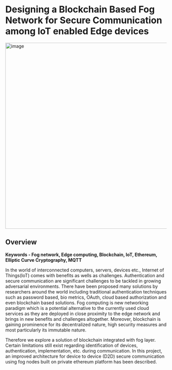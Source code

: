 Designing a Blockchain Based Fog Network for Secure Communication among IoT enabled Edge devices
================================================================

<img width="580" alt="image" src="https://github.com/svdhiren/Final-year-project/assets/84956418/7ea106f7-b6e1-4aa8-a850-632d718ca5f7">

## Overview

**Keywords - Fog network, Edge computing, Blockchain, IoT, Ethereum, Elliptic Curve Cryptography, MQTT**

In the world of interconnected computers, servers, devices etc., Internet of Things(IoT)
comes with benefits as wells as challenges. Authentication and secure communication are
significant challenges to be tackled in growing adversarial environments. There have been
proposed many solutions by researchers around the world including traditional authentication
techniques such as password based, bio metrics, OAuth, cloud based authorization and even blockchain based solutions. Fog computing is new networking paradigm which is a potential alternative to the currently used cloud services as they are deployed in close proximity to the edge network and brings in new benefits and challenges altogether. Moreover, blockchain is gaining prominence for its decentralized nature, high security measures and most particularly its immutable nature.

Therefore we explore a solution of blockchain integrated with fog layer. Certain limitations still exist regarding identification of devices, authentication, implementation, etc. during communication. In this project, an improved architecture for device to device (D2D) secure communication using fog nodes built on private ethereum platform has been described.




